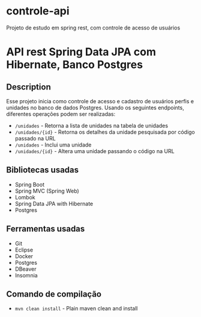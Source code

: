 # controle-api
Projeto de estudo em spring rest, com controle de acesso de usuários

# API rest Spring Data JPA com Hibernate, Banco Postgres

## Description
Esse projeto inicia como controle de acesso e cadastro de usuários perfis e unidades no banco de dados Postgres. Usando os seguintes endpoints, diferentes operações podem ser realizadas:
- `/unidades` - Retorna a lista de unidades na tabela de unidades
- `/unidades/{id}` - Retorna os detalhes da unidade pesquisada por código passado na URL
- `/unidades` - Inclui uma unidade
- `/unidades/{id}` - Altera uma unidade passando o código na URL

## Bibliotecas usadas
- Spring Boot
- Spring MVC (Spring Web)
- Lombok
- Spring Data JPA with Hibernate
- Postgres

## Ferramentas usadas
- Git
- Eclipse
- Docker
- Postgres
- DBeaver
- Insomnia

## Comando de compilação
- `mvn clean install` - Plain maven clean and install
